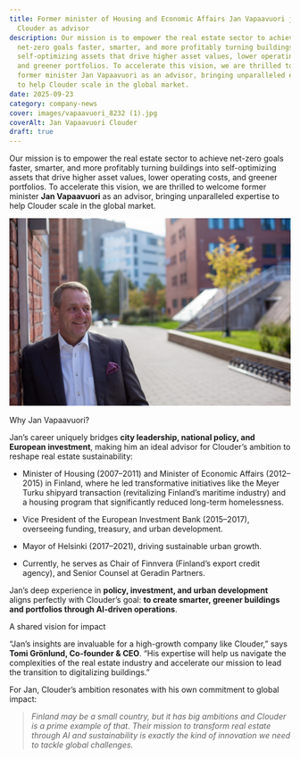 ```yaml
---
title: Former minister of Housing and Economic Affairs Jan Vapaavuori joins
  Clouder as advisor
description: Our mission is to empower the real estate sector to achieve
  net-zero goals faster, smarter, and more profitably turning buildings into
  self-optimizing assets that drive higher asset values, lower operating costs,
  and greener portfolios. To accelerate this vision, we are thrilled to welcome
  former minister Jan Vapaavuori as an advisor, bringing unparalleled expertise
  to help Clouder scale in the global market.
date: 2025-09-23
category: company-news
cover: images/vapaavuori_8232 (1).jpg
coverAlt: Jan Vapaavuori Clouder
draft: true
---
```

Our mission is to empower the real estate sector to achieve net-zero goals faster, smarter, and more profitably turning buildings into self-optimizing assets that drive higher asset values, lower operating costs, and greener portfolios. To accelerate this vision, we are thrilled to welcome former minister **Jan Vapaavuori** as an advisor, bringing unparalleled expertise to help Clouder scale in the global market.

![](images/vapaavuori_8232%20(1).jpg)

Why Jan Vapaavuori? 

Jan’s career uniquely bridges **city leadership, national policy, and European investment**, making him an ideal advisor for Clouder’s ambition to reshape real estate sustainability:

*   Minister of Housing (2007–2011) and Minister of Economic Affairs (2012–2015) in Finland, where he led transformative initiatives like the Meyer Turku shipyard transaction (revitalizing Finland’s maritime industry) and a housing program that significantly reduced long-term homelessness.
    
*   Vice President of the European Investment Bank (2015–2017), overseeing funding, treasury, and urban development.
    
*   Mayor of Helsinki (2017–2021), driving sustainable urban growth.
    
*   Currently, he serves as Chair of Finnvera (Finland’s export credit agency), and Senior Counsel at Geradin Partners.
    

Jan’s deep experience in **policy, investment, and urban development** aligns perfectly with Clouder’s goal: **to create smarter, greener buildings and portfolios through AI-driven operations**.

A shared vision for impact 

“Jan’s insights are invaluable for a high-growth company like Clouder,” says **Tomi Grönlund, Co-founder & CEO**. “His expertise will help us navigate the complexities of the real estate industry and accelerate our mission to lead the transition to digitalizing buildings.”

For Jan, Clouder’s ambition resonates with his own commitment to global impact:

> _Finland may be a small country, but it has big ambitions and Clouder is a prime example of that. Their mission to transform real estate through AI and sustainability is exactly the kind of innovation we need to tackle global challenges._